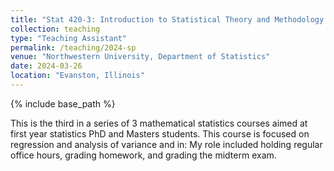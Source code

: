 ```yaml
---
title: "Stat 420-3: Introduction to Statistical Theory and Methodology III"
collection: teaching
type: "Teaching Assistant"
permalink: /teaching/2024-sp
venue: "Northwestern University, Department of Statistics"
date: 2024-03-26
location: "Evanston, Illinois"
---
```


{% include base_path %}

<div class="container">
    <div class="row-fluid">
        <div class="span5">
            This is the third in a series of 3 mathematical statistics courses aimed at first year statistics PhD and Masters students. This course is focused on regression and analysis of variance and in:
            My role included holding regular office hours, grading homework, and grading the midterm exam.
        </div>
    </div>
</div>